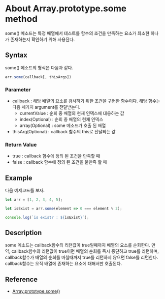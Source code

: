 # About Array.prototype.some method

some() 메소드는 특정 배열에서 테스트를 함수의 조건을 만족하는 요소가 최소한 하나가 존재하는지 확인하기 위해 사용된다. 

## Syntax

some() 메소드의 형식은 다음과 같다. 

```javascript
arr.some(callback[, thisArgs])
```

### Parameter

* callback : 해당 배열의 요소를 검사하기 위한 조건을 구현한 함수이다. 해당 함수는 다음 세가지 argument를 전달받는다. 
  * currentValue : 순회 중 배열의 현재 인덱스에 대응하는 값
  * index(Optional) : 순회 중 배열의 현재 인덱스
  * array(Optional) : some 메소드가 호출 된 배열 
* thisArg(Optional) : callback 함수의 this로 전달되는 값 

### Return Value

* true : callback 함수에 정의 된 조건을 만족할 때
* false : callback 함수에 정의 된 조건을 불만족 할 때

## Example

다음 예제코드를 보자. 

```javascript
let arr = [1, 2, 3, 4, 5];

let isExist = arr.some(element => 0 === element % 2);

console.log(`is exist? : ${isExist}`);
```

## Description

some 메소드는 callback함수의 리턴값이 true일때까지 배열의 요소를 순회한다. 만약, callback함수의 리턴값이 true이면 배열의 순회를 즉시 중단하고 true를 리턴하며, callback함수가 배열의 순회를 마칠때까지 true를 리턴하지 않으면 false를 리턴한다. callback함수는 오직 배열에 존재하는 요소에 대해서만 호출된다.  


## Reference

* [Array.prototype.some()](https://developer.mozilla.org/en-US/docs/Web/JavaScript/Reference/Global_Objects/Array/some)